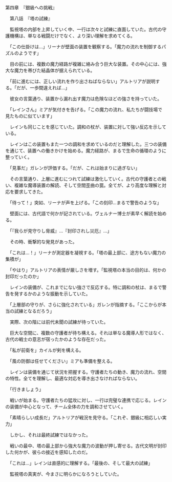 第四章　『銀級への挑戦』

　第八話　『塔の試練』

　監視塔の内部を上昇していく中、一行は次々と試練に直面していた。古代の守護機構は、単なる戦闘だけでなく、より深い理解を求めてくる。

　「この仕掛けは...」リーナが壁面の装置を観察する。「魔力の流れを制御するパズルのようです」

　目の前には、複数の魔力経路が複雑に絡み合う巨大な装置。その中心には、強大な魔力を帯びた結晶体が据えられている。

　「前に進むには、正しい流れを作り出さねばならない」アルトリアが説明する。「だが、一歩間違えれば...」

　彼女の言葉通り、装置から漏れ出す魔力は危険なほどの強さを持っていた。

　「レインさん」ミアが気付きを告げる。「この魔力の流れ、私たちが闘技場で見たものに似ています」

　レインも同じことを感じていた。調和の杖が、装置に対して強い反応を示している。

　レインはこの装置もまた一つの調和を求めているのだと理解した。三つの装備を通じて、装置への働きかけを始める。魔力経路が、まるで生命の循環のように整っていく。

　「見事だ」ガレンが評価する。「だが、これは始まりに過ぎない」

　その言葉通り、上層に進むにつれて試練は激化していく。古代の守護者との戦い、複雑な魔導装置の解読、そして空間歪曲の罠。全てが、より高度な理解と対応を要求してきた。

　「待って！」突如、リーナが声を上げる。「この刻印...まるで警告のような」

　壁面には、古代語で何かが記されている。ヴェルナー博士が素早く解読を始める。

　「『我らが見守りし脅威』...『封印されし災厄』...」

　その時、衝撃的な発見があった。

　「これは...！」リーナが測定器を凝視する。「塔の最上部に、途方もない魔力の集積が」

　「やはり」アルトリアの表情が厳しさを増す。「監視塔の本当の目的は、何かの封印だったのか」

　レインの装備が、これまでにない強さで反応する。特に調和の杖は、まるで警告を発するかのような振動を示していた。

　「上層部の守りが、さらに強化されている」ガレンが指摘する。「ここからが本当の試練となるだろう」

　実際、次の階には前代未聞の試練が待っていた。

　巨大な空間に、複数の守護者が待ち構える。それは単なる魔導人形ではなく、古代の戦士の意志が宿ったかのような存在だった。

　「私が前衛を」カイルが剣を構える。

　「風の防御は任せてください」ミアも準備を整える。

　レインは装備を通じて状況を把握する。守護者たちの動き、魔力の流れ、空間の特性。全てを理解し、最適な対応を導き出さなければならない。

　「行きましょう」

　戦いが始まる。守護者たちの猛攻に対し、一行は完璧な連携で応じる。レインの装備が中心となって、チーム全体の力を調和させていく。

　「素晴らしい成長だ」アルトリアが戦況を見守る。「これぞ、銀級に相応しい実力」

　しかし、それは最終試練ではなかった。

　戦いの最中、塔の最上部から強大な魔力の波動が押し寄せる。古代文明が封印した何かが、彼らの接近を感知したのだ。

　「これは...」レインは直感的に理解する。「最後の、そして最大の試練」

　監視塔の真実が、今まさに明らかになろうとしていた。